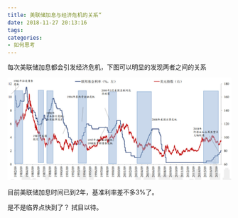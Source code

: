 ```yaml
---
title: 美联储加息与经济危机的关系“
date: 2018-11-27 20:13:16
tags:
categories:
- 如何思考
---
```


每次美联储加息都会引发经济危机，下图可以明显的发现两者之间的关系

 ![avatar](https://github.com/zhoulzhou/MarkDownPhotos/raw/master/huxiu/szdqw6cun33dfzry.png)

目前美联储加息时间已到2年，基准利率差不多3%了。 

是不是临界点快到了？ 拭目以待。
